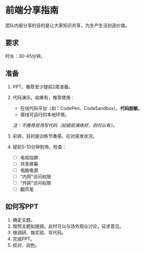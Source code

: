# 前端分享指南
团队内部分享的目的是让大家知识共享，为生产生活创造价值。

## 要求
时长：30-45分钟。

## 准备
1. PPT。推荐至少提前2周准备。
2. 代码演示。如果有，推荐使用：
    - 在线代码平台（如：CodePen、CodeSandbox）。**代码脱敏**。
    - 离线可运行的本地环境。
  
    *注：不推荐现场写代码（如提前演练好，则可以有）。*

3. 彩排。目的是训练节奏感、应对突发状况。
4. 提前5-10分钟到场。检查：

    - [ ] 电视投屏
    - [ ] 共享屏幕
    - [ ] 电脑电源
    - [ ] “内网”访问权限
    - [ ] “外网”访问权限
    - [ ] 翻页笔

## 如何写PPT
1. 确定主题。
2. 按照主题拟提纲。此时可以与场外观众讨论，征求意见。
3. 做调研、做实验、写代码。
4. 完成PPT。
5. 校对、润色。
